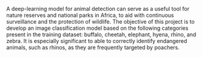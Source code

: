 A deep-learning model for animal detection can serve as a useful tool 
for nature reserves and national parks in Africa, to aid with continuous 
surveillance and the protection of wildlife.
The objective of this project is to develop an image classification model 
based on the following categories present in the training dataset: 
buffalo, cheetah, elephant, hyena, rhino, and zebra.
It is especially significant to able to correctly identify endangered 
animals, such as rhinos, as they are frequently targeted by poachers.
